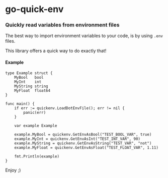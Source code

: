 # go-quick-env
### Quickly read variables from environment files

The best way to import environment variables to your code, is by using `.env` files. 

This library offers a quick way to do exactly that!

#### Example

```
type Example struct {
	MyBool   bool
	MyInt    int
	MyString string
	MyFloat  float64
}

func main() {
	if err := quickenv.LoadDotEnvFile(); err != nil {
		panic(err)
	}

	var example Example

	example.MyBool = quickenv.GetEnvAsBool("TEST_BOOL_VAR", true)
	example.MyInt = quickenv.GetEnvAsInt("TEST_INT_VAR", 90)
	example.MyString = quickenv.GetEnvAsString("TEST_VAR", "not")
	example.MyFloat = quickenv.GetEnvAsFloat("TEST_FLOAT_VAR", 1.11)

	fmt.Println(example)
}

```

Enjoy ;)